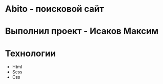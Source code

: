 # Abito - поисковой сайт

# Выполнил проект - Исаков Максим

# Технологии
  - Html
  - Scss
  - Css
